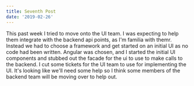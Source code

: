 ```yaml
---
title: Seventh Post
date: '2019-02-26'
---
```


This past week I tried to move onto the UI team. I was expecting to help them integrate with the backend api points, as I'm familia with themr. Instead we had to choose a framework and get started on an initial UI as no code had been written. Angular was chosen, and I started the initial UI components and stubbed out the facade for the ui to use to make calls to the backend. I cut some tickets for the UI team to use for implementing the UI. It's looking like we'll need some help so I think some members of the backend team will be moving over to help out.